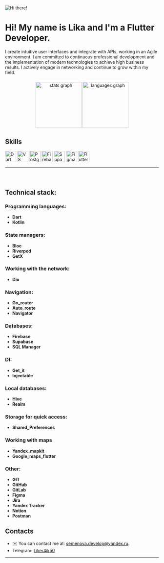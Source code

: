 ###
 ![Hi there!](https://user-images.githubusercontent.com/18350557/176309783-0785949b-9127-417c-8b55-ab5a4333674e.gif)

<h1 align="left" > Hi! My name is Lika and I'm a Flutter Developer.</h1>
 </h3> I create intuitive user interfaces and integrate with APIs, working in an Agile environment. I am committed to continuous professional development and the implementation of modern technologies to achieve high business results. I actively engage in networking and continue to grow within my field.</h3>

###

<div align="center">
  <img src="https://github-readme-stats.vercel.app/api?username=Liker4ik26&hide_title=false&hide_rank=false&show_icons=true&include_all_commits=true&count_private=true&disable_animations=false&theme=dracula&locale=en&hide_border=false" height="150" alt="stats graph"  />
  <img src="https://github-readme-stats.vercel.app/api/top-langs?username=Liker4ik26&locale=en&hide_title=false&layout=compact&card_width=320&langs_count=5&theme=dracula&hide_border=false" height="150" alt="languages graph"  />
</div>

## Skills

<p align="left">
  <a href="https://dart.dev/" target="_blank" rel="noreferrer"><img src="https://raw.githubusercontent.com/danielcranney/readme-generator/main/public/icons/skills/dart-colored.svg" width="36" height="36" alt="Dart" /></a>
  <a href="https://code.visualstudio.com/" target="_blank" rel="noreferrer"><img src="https://raw.githubusercontent.com/danielcranney/readme-generator/main/public/icons/skills/visualstudiocode.svg" width="36" height="36" alt="VS Code" /></a>
  <a href="https://www.postgresql.org/" target="_blank" rel="noreferrer"><img src="https://raw.githubusercontent.com/danielcranney/readme-generator/main/public/icons/skills/postgresql-colored.svg" width="36" height="36" alt="PostgreSQL" /></a>
  <a href="https://firebase.google.com/" target="_blank" rel="noreferrer"><img src="https://raw.githubusercontent.com/danielcranney/readme-generator/main/public/icons/skills/firebase-colored.svg" width="36" height="36" alt="Firebase" /></a>
  <a href="https://supabase.io/" target="_blank" rel="noreferrer"><img src="https://raw.githubusercontent.com/danielcranney/readme-generator/main/public/icons/skills/supabase-colored.svg" width="36" height="36" alt="Supabase" /></a>
  <a href="https://www.figma.com/" target="_blank" rel="noreferrer"><img src="https://raw.githubusercontent.com/danielcranney/readme-generator/main/public/icons/skills/figma-colored.svg" width="36" height="36" alt="Figma" /></a>
  <a href="https://flutter.dev/" target="_blank" rel="noreferrer"><img src="https://raw.githubusercontent.com/danielcranney/readme-generator/main/public/icons/skills/flutter-colored.svg" width="36" height="36" alt="Flutter" /></a>
</p>

---

###

<br clear="both">

###

## **Technical stack:**

### Programming languages:
- **Dart**
- **Kotlin**

###  State managers:
- **Bloc**
- **Riverpod**
- **GetX**

### Working with the network:
- **Dio**

### Navigation:
- **Go_router**
- **Auto_route**
- **Navigator**

### Databases:
- **Firebase**
- **Supabase**
- **SQL Manager**

### DI:
- **Get_it**
- **Injectable**

### Local databases:
- **Hive**
- **Realm**

### Storage for quick access:
- **Shared_Preferences**

### Working with maps
- **Yandex_mapkit**
- **Google_maps_flutter**

### Other:
- **GIT**
- **GitHub**
- **GitLab**
- **Figma**
- **Jira**
- **Yandex Tracker**
- **Notion**
- **Postman**



 ## Contacts
- ✉️ You can contact me at: [semenova.develop@yandex.ru](mailto:semenova.develop@yandex.ru).
- Telegram: [Liker4ik50](https://t.me/Liker4ik50)

---
